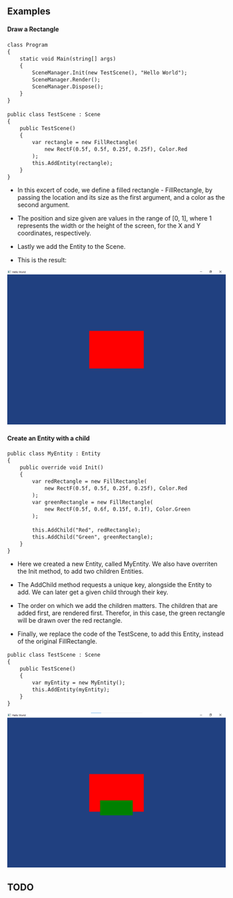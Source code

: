 ## Examples

#### Draw a Rectangle

```
class Program
{
    static void Main(string[] args)
    {
        SceneManager.Init(new TestScene(), "Hello World");
        SceneManager.Render();
        SceneManager.Dispose();
    }
}

public class TestScene : Scene
{
    public TestScene()
    {
        var rectangle = new FillRectangle(
            new RectF(0.5f, 0.5f, 0.25f, 0.25f), Color.Red
        );
        this.AddEntity(rectangle);
    }
}
```

- In this excert of code, we define a filled rectangle - FillRectangle, by passing the location and its size as the first argument, and a color as the second argument.

- The position and size given are values in the range of [0, 1], where 1 represents the width or the height of the screen, for the X and Y coordinates, respectively.

- Lastly we add the Entity to the Scene.

- This is the result:

![FillRectangle Example](https://raw.githubusercontent.com/josenunocardoso/SceneDisplayer/master/documentation/FillRectangleExample.png)

#### Create an Entity with a child

```
public class MyEntity : Entity
{
    public override void Init()
    {
        var redRectangle = new FillRectangle(
            new RectF(0.5f, 0.5f, 0.25f, 0.25f), Color.Red
        );
        var greenRectangle = new FillRectangle(
            new RectF(0.5f, 0.6f, 0.15f, 0.1f), Color.Green
        );

        this.AddChild("Red", redRectangle);
        this.AddChild("Green", greenRectangle);
    }
}
```

- Here we created a new Entity, called MyEntity. We also have overriten the Init method, to add two children Entities.

- The AddChild method requests a unique key, alongside the Entity to add. We can later get a given child through their key.

- The order on which we add the children matters. The children that are added first, are rendered first. Therefor, in this case, the green rectangle will be drawn over the red rectangle.

- Finally, we replace the code of the TestScene, to add this Entity, instead of the original FillRectangle.

```
public class TestScene : Scene
{
    public TestScene()
    {
        var myEntity = new MyEntity();
        this.AddEntity(myEntity);
    }
}
```

![Children Entity Example](https://raw.githubusercontent.com/josenunocardoso/SceneDisplayer/master/documentation/ChildrenEntityExample.png)

## TODO
